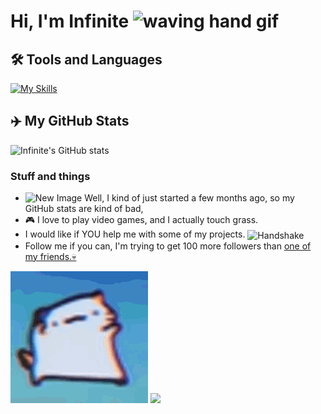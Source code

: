 # Hi, I'm Infinite  <img src="https://user-images.githubusercontent.com/72663882/171687151-bb31c996-c9d2-49c8-b593-734946893b23.gif" alt="waving hand gif" aria-hidden="true" width="40" />


## 🛠️ Tools and Languages
[![My Skills](https://skillicons.dev/icons?i=html,css,js,codepen,github,java,eclipse,python,pycharm,flask,go,powershell,bash,swift,unrealengine)](#)
## ✈️ My GitHub Stats
![Infinite's GitHub stats](https://github-readme-stats.vercel.app/api?username=infinitexlks&show_icons=true&theme=transparent)
### Stuff and things
- <img src="https://raw.githubusercontent.com/infinitexlks/infinitexlks/refs/heads/main/new.webp" alt="New Image" width="25" height="25" /> Well, I kind of just started a few months ago, so my GitHub stats are kind of bad,
- 🎮 I love to play video games, and I actually touch grass.
- I would like if YOU help me with some of my projects. <img src="https://raw.githubusercontent.com/Tarikul-Islam-Anik/Animated-Fluent-Emojis/master/Emojis/Hand%20gestures/Handshake.png" alt="Handshake" width="25" height="25" align="center" />
- Follow me if you can, I'm trying to get 100 more followers than [one of my friends.💀](https://github.com/brunozhon)
 <img src="https://github.com/eternalxlks/eternalxlks/blob/main/dancing-cat-dance.gif?raw=true" alt="dancing-cat-dance.gif"/>
 <img src="https://raw.githubusercontent.com/infinitexlks/infinitexlks/7c1316ee8e0bc373049ad4d82fb975e50d0594de/movingfinisher.svg"/>
